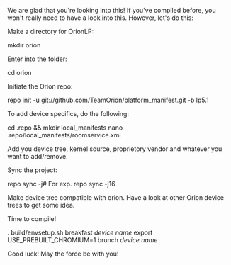 We are glad that you're looking into this! If you've compiled before, you won't really need to have a look into this. However, let's do this:

Make a directory for OrionLP:

mkdir orion

Enter into the folder:

cd orion

Initiate the Orion repo:

repo init -u git://github.com/TeamOrion/platform_manifest.git -b lp5.1

To add device specifics, do the following:

cd .repo && mkdir local_manifests
nano .repo/local_manifests/roomservice.xml

Add you device tree, kernel source, proprietory vendor and whatever you want to add/remove.

Sync the project:

repo sync -j#
For exp. repo sync -j16

Make device tree compatible with orion. Have a look at other Orion device trees to get some idea.

Time to compile! 

. build/envsetup.sh 
breakfast *device name*
export USE_PREBUILT_CHROMIUM=1 
brunch *device name*

Good luck! May the force be with you! 
